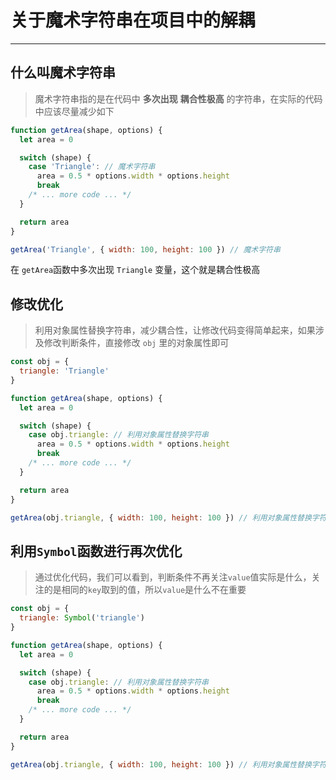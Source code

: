 # 关于魔术字符串在项目中的解耦

---

## 什么叫魔术字符串

> 魔术字符串指的是在代码中 **多次出现** **耦合性极高** 的字符串，在实际的代码中应该尽量减少如下

```js
function getArea(shape, options) {
  let area = 0

  switch (shape) {
    case 'Triangle': // 魔术字符串
      area = 0.5 * options.width * options.height
      break
    /* ... more code ... */
  }

  return area
}

getArea('Triangle', { width: 100, height: 100 }) // 魔术字符串
```

在 `getArea`函数中多次出现 `Triangle` 变量，这个就是耦合性极高

## 修改优化

> 利用对象属性替换字符串，减少耦合性，让修改代码变得简单起来，如果涉及修改判断条件，直接修改 `obj` 里的对象属性即可

```js
const obj = {
  triangle: 'Triangle'
}

function getArea(shape, options) {
  let area = 0

  switch (shape) {
    case obj.triangle: // 利用对象属性替换字符串
      area = 0.5 * options.width * options.height
      break
    /* ... more code ... */
  }

  return area
}

getArea(obj.triangle, { width: 100, height: 100 }) // 利用对象属性替换字符串
```

## 利用`Symbol`函数进行再次优化

> 通过优化代码，我们可以看到，判断条件不再关注`value`值实际是什么，关注的是相同的`key`取到的值，所以`value`是什么不在重要

```js
const obj = {
  triangle: Symbol('triangle')
}

function getArea(shape, options) {
  let area = 0

  switch (shape) {
    case obj.triangle: // 利用对象属性替换字符串
      area = 0.5 * options.width * options.height
      break
    /* ... more code ... */
  }

  return area
}

getArea(obj.triangle, { width: 100, height: 100 }) // 利用对象属性替换字符串
```
